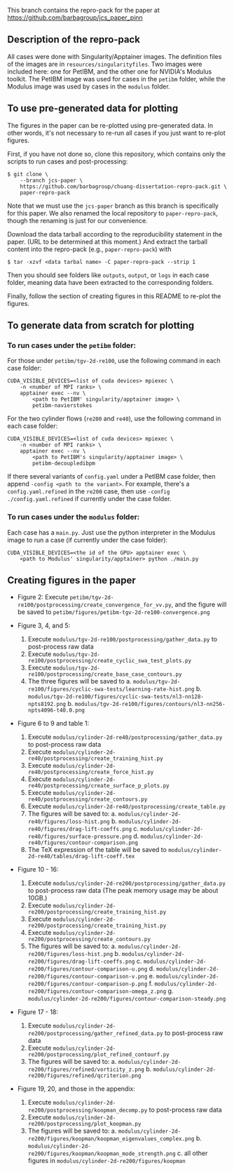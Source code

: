 This branch contains the repro-pack for the paper at https://github.com/barbagroup/jcs_paper_pinn

## Description of the repro-pack

All cases were done with Singularity/Apptainer images.
The definition files of the images are in `resources/singularityfiles`.
Two images were included here: one for PetIBM, and the other one for NVIDIA's Modulus toolkit.
The PetIBM image was used for cases in the `petibm` folder, while the Modulus image was used
by cases in the `modulus` folder.

## To use pre-generated data for plotting

The figures in the paper can be re-plotted using pre-generated data.
In other words, it's not necessary to re-run all cases if you just want to re-plot figures.

First, if you have not done so, clone this repository, which contains only the scripts to run cases
and post-processing:
```
$ git clone \
    --branch jcs-paper \
    https://github.com/barbagroup/chuang-dissertation-repro-pack.git \
    paper-repro-pack
```
Note that we must use the `jcs-paper` branch as this branch is specifically for this paper.
We also renamed the local repository to `paper-repro-pack`, though the renaming is just for our
convenience.

Download the data tarball according to the reproducibility statement in the paper.
(URL to be determined at this moment.)
And extract the tarball content into the repro-pack (e.g., `paper-repro-pack`) with
```
$ tar -xzvf <data tarbal name> -C paper-repro-pack --strip 1
```
Then you should see folders like `outputs`, `output`, or `logs` in each case folder, meaning data
have been extracted to the corresponding folders.

Finally, follow the section of creating figures in this README to re-plot the figures.


## To generate data from scratch for plotting

### To run cases under the `petibm` folder:

For those under `petibm/tgv-2d-re100`, use the following command in each case folder:
```
CUDA_VISIBLE_DEVICES=<list of cuda devices> mpiexec \
    -n <number of MPI ranks> \
    apptainer exec --nv \
        <path to PetIBM' singularity/apptainer image> \
        petibm-navierstokes
```

For the two cylinder flows (`re200` and `re40`), use the following command in each case folder:
```
CUDA_VISIBLE_DEVICES=<list of cuda devices> mpiexec \
    -n <number of MPI ranks> \
    apptainer exec --nv \
        <path to PetIBM's singularity/apptainer image> \
        petibm-decoupledibpm
```

If there several variants of `config.yaml` under a PetIBM case folder, then append
`-config <path to the variant>`.
For example, there's a `config.yaml.refined` in the `re200` case, then use
`-config ./config.yaml.refined` if currently under the case folder.

### To run cases under the `modulus` folder:

Each case has a `main.py`.
Just use the python interpreter in the Modulus image to run a case (if currently under the case
folder):
```
CUDA_VISIBLE_DEVICES=<the id of the GPU> apptainer exec \
    <path to Modulus' singularity/apptainer> python ./main.py
```

## Creating figures in the paper

* Figure 2:
  Execute `petibm/tgv-2d-re100/postprocessing/create_convergence_for_vv.py`, and the figure will be
  saved to `petibm/figures/petibm-tgv-2d-re100-convergence.png`

* Figure 3, 4, and 5:
  1. Execute `modulus/tgv-2d-re100/postprocessing/gather_data.py` to post-process raw data
  2. Execute `modulus/tgv-2d-re100/postprocessing/create_cyclic_swa_test_plots.py`
  3. Execute `modulus/tgv-2d-re100/postprocessing/create_base_case_contours.py`
  4. The three figures will be saved to
     a. `modulus/tgv-2d-re100/figures/cyclic-swa-tests/learning-rate-hist.png`
     b. `modulus/tgv-2d-re100/figures/cyclic-swa-tests/nl3-nn128-npts8192.png`
     b. `modulus/tgv-2d-re100/figures/contours/nl3-nn256-npts4096-t40.0.png`

* Figure 6 to 9 and table 1:
  1. Execute `modulus/cylinder-2d-re40/postprocessing/gather_data.py` to post-process raw data
  2. Execute `modulus/cylinder-2d-re40/postprocessing/create_training_hist.py`
  3. Execute `modulus/cylinder-2d-re40/postprocessing/create_force_hist.py`
  4. Execute `modulus/cylinder-2d-re40/postprocessing/create_surface_p_plots.py`
  5. Execute `modulus/cylinder-2d-re40/postprocessing/create_contours.py`
  6. Execute `modulus/cylinder-2d-re40/postprocessing/create_table.py`
  7. The figures will be saved to:
     a. `modulus/cylinder-2d-re40/figures/loss-hist.png`
     b. `modulus/cylinder-2d-re40/figures/drag-lift-coeffs.png`
     c. `modulus/cylinder-2d-re40/figures/surface-pressure.png`
     d. `modulus/cylinder-2d-re40/figures/contour-comparison.png`
  8. The TeX expression of the table will be saved to `modulus/cylinder-2d-re40/tables/drag-lift-coeff.tex`

* Figure 10 - 16:
  1. Execute `modulus/cylinder-2d-re200/postprocessing/gather_data.py` to post-process raw data
     (The peak memory usage may be about 10GB.)
  2. Execute `modulus/cylinder-2d-re200/postprocessing/create_training_hist.py`
  3. Execute `modulus/cylinder-2d-re200/postprocessing/create_training_hist.py`
  4. Execute `modulus/cylinder-2d-re200/postprocessing/create_contours.py`
  7. The figures will be saved to:
     a. `modulus/cylinder-2d-re200/figures/loss-hist.png`
     b. `modulus/cylinder-2d-re200/figures/drag-lift-coeffs.png`
     c. `modulus/cylinder-2d-re200/figures/contour-comparison-u.png`
     d. `modulus/cylinder-2d-re200/figures/contour-comparison-v.png`
     e. `modulus/cylinder-2d-re200/figures/contour-comparison-p.png`
     f. `modulus/cylinder-2d-re200/figures/contour-comparison-omega_z.png`
     g. `modulus/cylinder-2d-re200/figures/contour-comparison-steady.png`

* Figure 17 - 18:
  1. Execute `modulus/cylinder-2d-re200/postprocessing/gather_refined_data.py` to post-process raw data
  2. Execute `modulus/cylinder-2d-re200/postprocessing/plot_refined_contourf.py`
  7. The figures will be saved to:
     a. `modulus/cylinder-2d-re200/figures/refined/vorticity_z.png`
     b. `modulus/cylinder-2d-re200/figures/refined/qcriterion.png`

* Figure 19, 20, and those in the appendix:
  1. Execute `modulus/cylinder-2d-re200/postprocessing/koopman_decomp.py` to post-process raw data
  2. Execute `modulus/cylinder-2d-re200/postprocessing/plot_koopman.py`
  7. The figures will be saved to:
     a. `modulus/cylinder-2d-re200/figures/koopman/koopman_eigenvalues_complex.png`
     b. `modulus/cylinder-2d-re200/figures/koopman/koopman_mode_strength.png`
     c. all other figures in `modulus/cylinder-2d-re200/figures/koopman`
